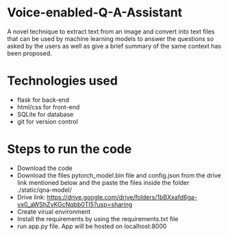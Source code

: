 # Voice-enabled-Q-A-Assistant
A novel technique to extract text from an image and convert into text files that can be used by machine learning models to answer the questions so asked 
by the users as well as give a brief summary of the same context has been proposed.

# Technologies used
* flask for back-end
* html/css for front-end
* SQLite for database
* git for version control

# Steps to run the code
* Download the code
* Download the files pytorch_model.bin file and config.json from the drive link mentioned below and the paste the files inside the folder ./static/qna-model/
* Drive link: https://drive.google.com/drive/folders/1bBXxafd6ga-vx0_aWShZvKGcNqbb0TI5?usp=sharing
* Create virual environment 
* Install the requirements by using the requirements.txt file
* run app.py file. App will be hosted on localhost:8000
